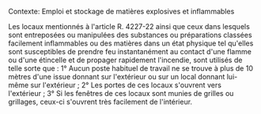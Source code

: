 Contexte: Emploi et stockage  de matières explosives et inflammables

Les locaux mentionnés à l'article R. 4227-22 ainsi que ceux dans lesquels sont entreposées ou manipulées des substances ou préparations classées facilement inflammables ou des matières dans un état physique tel qu'elles sont susceptibles de prendre feu instantanément au contact d'une flamme ou d'une étincelle et de propager rapidement l'incendie, sont utilisés de telle sorte que : 1° Aucun poste habituel de travail ne se trouve à plus de 10 mètres d'une issue donnant sur l'extérieur ou sur un local donnant lui-même sur l'extérieur ; 2° Les portes de ces locaux s'ouvrent vers l'extérieur ; 3° Si les fenêtres de ces locaux sont munies de grilles ou grillages, ceux-ci s'ouvrent très facilement de l'intérieur.
